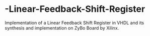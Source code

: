 # -Linear-Feedback-Shift-Register
Implementation of a Linear Feedback Shift Register in VHDL and its synthesis and implementation on ZyBo Board by Xilinx.
